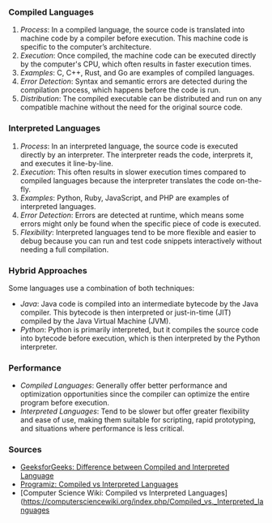 
### Compiled Languages
1. *Process*: In a compiled language, the source code is translated into machine code by a compiler before execution. This machine code is specific to the computer’s architecture.
2. *Execution*: Once compiled, the machine code can be executed directly by the computer's CPU, which often results in faster execution times.
3. *Examples*: C, C++, Rust, and Go are examples of compiled languages.
4. *Error Detection*: Syntax and semantic errors are detected during the compilation process, which happens before the code is run.
5. *Distribution*: The compiled executable can be distributed and run on any compatible machine without the need for the original source code.

### Interpreted Languages
1. *Process*: In an interpreted language, the source code is executed directly by an interpreter. The interpreter reads the code, interprets it, and executes it line-by-line.
2. *Execution*: This often results in slower execution times compared to compiled languages because the interpreter translates the code on-the-fly.
3. *Examples*: Python, Ruby, JavaScript, and PHP are examples of interpreted languages.
4. *Error Detection*: Errors are detected at runtime, which means some errors might only be found when the specific piece of code is executed.
5. *Flexibility*: Interpreted languages tend to be more flexible and easier to debug because you can run and test code snippets interactively without needing a full compilation.

### Hybrid Approaches
Some languages use a combination of both techniques:
- *Java*: Java code is compiled into an intermediate bytecode by the Java compiler. This bytecode is then interpreted or just-in-time (JIT) compiled by the Java Virtual Machine (JVM).
- *Python*: Python is primarily interpreted, but it compiles the source code into bytecode before execution, which is then interpreted by the Python interpreter.

### Performance
- *Compiled Languages*: Generally offer better performance and optimization opportunities since the compiler can optimize the entire program before execution.
- *Interpreted Languages*: Tend to be slower but offer greater flexibility and ease of use, making them suitable for scripting, rapid prototyping, and situations where performance is less critical.

### Sources
- [GeeksforGeeks: Difference between Compiled and Interpreted Language](https://www.geeksforgeeks.org/difference-between-compiled-and-interpreted-language/)
- [Programiz: Compiled vs Interpreted Languages](https://www.programiz.com/article/compiled-vs-interpreted-languages)
- [Computer Science Wiki: Compiled vs Interpreted Languages](https://computersciencewiki.org/index.php/Compiled_vs._Interpreted_languages
